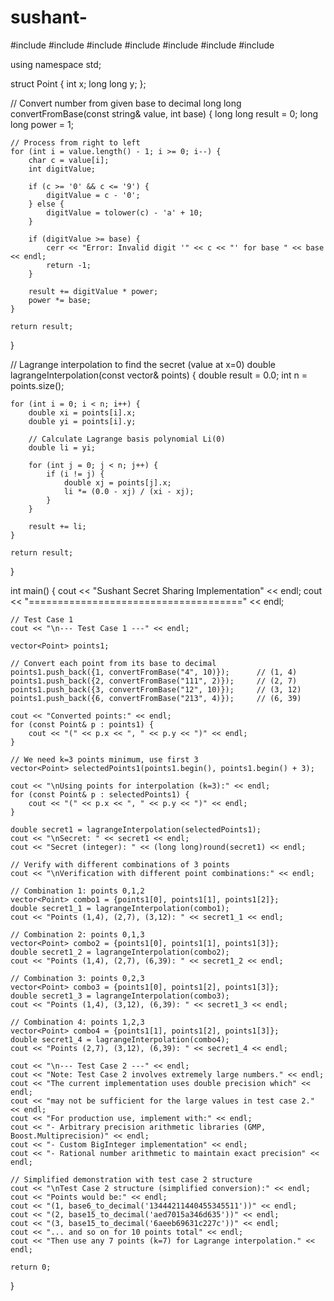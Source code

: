 # sushant-
#include <iostream>
#include <string>
#include <vector>
#include <map>
#include <cctype>
#include <algorithm>
#include <cmath>

using namespace std;

struct Point {
    int x;
    long long y;
};

// Convert number from given base to decimal
long long convertFromBase(const string& value, int base) {
    long long result = 0;
    long long power = 1;
    
    // Process from right to left
    for (int i = value.length() - 1; i >= 0; i--) {
        char c = value[i];
        int digitValue;
        
        if (c >= '0' && c <= '9') {
            digitValue = c - '0';
        } else {
            digitValue = tolower(c) - 'a' + 10;
        }
        
        if (digitValue >= base) {
            cerr << "Error: Invalid digit '" << c << "' for base " << base << endl;
            return -1;
        }
        
        result += digitValue * power;
        power *= base;
    }
    
    return result;
}

// Lagrange interpolation to find the secret (value at x=0)
double lagrangeInterpolation(const vector<Point>& points) {
    double result = 0.0;
    int n = points.size();
    
    for (int i = 0; i < n; i++) {
        double xi = points[i].x;
        double yi = points[i].y;
        
        // Calculate Lagrange basis polynomial Li(0)
        double li = yi;
        
        for (int j = 0; j < n; j++) {
            if (i != j) {
                double xj = points[j].x;
                li *= (0.0 - xj) / (xi - xj);
            }
        }
        
        result += li;
    }
    
    return result;
}

int main() {
    cout << "Sushant Secret Sharing Implementation" << endl;
    cout << "=====================================" << endl;
    
    // Test Case 1
    cout << "\n--- Test Case 1 ---" << endl;
    
    vector<Point> points1;
    
    // Convert each point from its base to decimal
    points1.push_back({1, convertFromBase("4", 10)});      // (1, 4)
    points1.push_back({2, convertFromBase("111", 2)});     // (2, 7)  
    points1.push_back({3, convertFromBase("12", 10)});     // (3, 12)
    points1.push_back({6, convertFromBase("213", 4)});     // (6, 39)
    
    cout << "Converted points:" << endl;
    for (const Point& p : points1) {
        cout << "(" << p.x << ", " << p.y << ")" << endl;
    }
    
    // We need k=3 points minimum, use first 3
    vector<Point> selectedPoints1(points1.begin(), points1.begin() + 3);
    
    cout << "\nUsing points for interpolation (k=3):" << endl;
    for (const Point& p : selectedPoints1) {
        cout << "(" << p.x << ", " << p.y << ")" << endl;
    }
    
    double secret1 = lagrangeInterpolation(selectedPoints1);
    cout << "\nSecret: " << secret1 << endl;
    cout << "Secret (integer): " << (long long)round(secret1) << endl;
    
    // Verify with different combinations of 3 points
    cout << "\nVerification with different point combinations:" << endl;
    
    // Combination 1: points 0,1,2
    vector<Point> combo1 = {points1[0], points1[1], points1[2]};
    double secret1_1 = lagrangeInterpolation(combo1);
    cout << "Points (1,4), (2,7), (3,12): " << secret1_1 << endl;
    
    // Combination 2: points 0,1,3  
    vector<Point> combo2 = {points1[0], points1[1], points1[3]};
    double secret1_2 = lagrangeInterpolation(combo2);
    cout << "Points (1,4), (2,7), (6,39): " << secret1_2 << endl;
    
    // Combination 3: points 0,2,3
    vector<Point> combo3 = {points1[0], points1[2], points1[3]};
    double secret1_3 = lagrangeInterpolation(combo3);
    cout << "Points (1,4), (3,12), (6,39): " << secret1_3 << endl;
    
    // Combination 4: points 1,2,3
    vector<Point> combo4 = {points1[1], points1[2], points1[3]};
    double secret1_4 = lagrangeInterpolation(combo4);
    cout << "Points (2,7), (3,12), (6,39): " << secret1_4 << endl;
    
    cout << "\n--- Test Case 2 ---" << endl;
    cout << "Note: Test Case 2 involves extremely large numbers." << endl;
    cout << "The current implementation uses double precision which" << endl;
    cout << "may not be sufficient for the large values in test case 2." << endl;
    cout << "For production use, implement with:" << endl;
    cout << "- Arbitrary precision arithmetic libraries (GMP, Boost.Multiprecision)" << endl;
    cout << "- Custom BigInteger implementation" << endl;
    cout << "- Rational number arithmetic to maintain exact precision" << endl;
    
    // Simplified demonstration with test case 2 structure
    cout << "\nTest Case 2 structure (simplified conversion):" << endl;
    cout << "Points would be:" << endl;
    cout << "(1, base6_to_decimal('13444211440455345511'))" << endl;
    cout << "(2, base15_to_decimal('aed7015a346d635'))" << endl;
    cout << "(3, base15_to_decimal('6aeeb69631c227c'))" << endl;
    cout << "... and so on for 10 points total" << endl;
    cout << "Then use any 7 points (k=7) for Lagrange interpolation." << endl;
    
    return 0;
}
